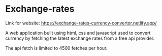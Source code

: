 # Exchange-rates

Link for website: https://exchange-rates-currency-convertor.netlify.app/

A web application built using html, css and javascript used to convert currency by fetching the latest exchange rates from a free api provider.

The api fetch is limited to 4500 fetches per hour.
